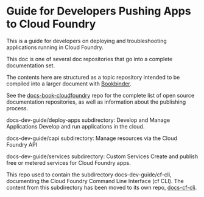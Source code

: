# Guide for Developers Pushing Apps to Cloud Foundry

This is a guide for developers on deploying and troubleshooting applications running in Cloud Foundry.

This doc is one of several doc repositories that go into a complete documentation set.

The contents here are structured as a topic repository intended to be compiled
into a larger document with
[Bookbinder](http://github.com/cloudfoundry-incubator/bookbinder).

See the [docs-book-cloudfoundry](http://github.com/cloudfoundry/docs-book-cloudfoundry)
repo for the complete list of open source documentation repositories, as well as
information about the publishing process.

docs-dev-guide/deploy-apps subdirectory:
Develop and Manage Applications
Develop and run applications in the cloud.

docs-dev-guide/capi subdirectory:
Manage resources via the Cloud Foundry API

docs-dev-guide/services subdirectory:
Custom Services
Create and publish free or metered services for Cloud Foundry apps.


This repo used to contain the subdirectory docs-dev-guide/cf-cli, documenting the Cloud Foundry Command Line Interface (cf CLI). The content from this subdirectory has been moved to its own repo, [docs-cf-cli](http://github.com/cloudfoundry/docs-cf-cli).


